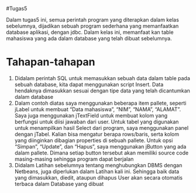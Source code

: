 #Tugas5

Dalam tugas5 ini, semua perintah program yang diterapkan dalam kelas sebelumnya, dijadikan sebuah program sederhana yang memanfaatkan database aplikasi, dengan jdbc. Dalam kelas ini, memanfaat kan table mahasiswa yang ada dalam database yang telah dibuat sebelumnya. 
# Tahapan-tahapan
1. Didalam perintah SQL untuk memasukkan sebuah data dalam table pada sebuah
database, kita dapat menggunakan script Insert. Data hendaknya dimasukkan sesuai
dengan tipe data yang telah dicantumkan dalam database
2. Dalam contoh diatas saya menggunakan beberapa item pallete, seperti jLabel untuk
membuat “Data mahasiswa”, “NIM”, “NAMA”, “ALAMAT”. Saya juga
menggunakan jTextField untuk membuat kolom yang berfungsi untuk diisi jawaban dari
user. Untuk tabel yang digunakan untuk menampilkan hasil Select dari program, saya
menggunakan panel dengan jTabel. Kalian bisa mengatur berapa rows/baris, serta kolom
yang diinginkan dibagian properties di sebuah pallete. Untuk opsi “Simpan”, “Update”,
dan “Hapus”, saya menggunakan jButton yang ada dalam pallete. Dimana setiap button
tersebut akan memiliki source code masing-masing sehingga program dapat berjalan
3. Didalam Latihan sebelumnya tentang menghubungkan DBMS dengan Netbeans, juga
diperlukan dalam Latihan kali ini. Sehingga baik data yang dimasukkan, diedit, ataupun
dihapus User akan secara otomatis terbaca dalam Database yang dibuat
